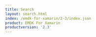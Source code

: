```yaml
---
title: Search
layout: search.html
index: /emdk-for-xamarin/2-3/index.json
product: EMDK For Xamarin
productversion: '2.3'
---
```














